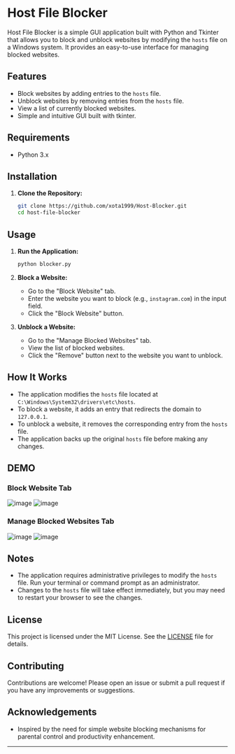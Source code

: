 # Host File Blocker

Host File Blocker is a simple GUI application built with Python and Tkinter that allows you to block and unblock websites by modifying the `hosts` file on a Windows system. It provides an easy-to-use interface for managing blocked websites.

## Features

- Block websites by adding entries to the `hosts` file.
- Unblock websites by removing entries from the `hosts` file.
- View a list of currently blocked websites.
- Simple and intuitive GUI built with tkinter.

## Requirements

- Python 3.x

## Installation

1. **Clone the Repository:**
    ```sh
    git clone https://github.com/xota1999/Host-Blocker.git
    cd host-file-blocker
    ```


## Usage

1. **Run the Application:**
    ```sh
    python blocker.py
    ```

2. **Block a Website:**
    - Go to the "Block Website" tab.
    - Enter the website you want to block (e.g., `instagram.com`) in the input field.
    - Click the "Block Website" button.

3. **Unblock a Website:**
    - Go to the "Manage Blocked Websites" tab.
    - View the list of blocked websites.
    - Click the "Remove" button next to the website you want to unblock.

## How It Works

- The application modifies the `hosts` file located at `C:\Windows\System32\drivers\etc\hosts`.
- To block a website, it adds an entry that redirects the domain to `127.0.0.1`.
- To unblock a website, it removes the corresponding entry from the `hosts` file.
- The application backs up the original `hosts` file before making any changes.

## DEMO

### Block Website Tab
![image](https://github.com/johntaraj/Website-Blocker/assets/134852121/2ad3bbe3-1f61-4830-9d3a-f05f4ba18638)
![image](https://github.com/johntaraj/Website-Blocker/assets/134852121/72d861a2-5af3-4858-bbda-c2656ca0d112)



### Manage Blocked Websites Tab

![image](https://github.com/johntaraj/Website-Blocker/assets/134852121/93a1f2b9-d5d6-4281-a8b9-c69758c0c8e1)
![image](https://github.com/johntaraj/Website-Blocker/assets/134852121/0af8dac3-1ab8-46bb-80f0-33efad2bbb38)


## Notes

- The application requires administrative privileges to modify the `hosts` file. Run your terminal or command prompt as an administrator.
- Changes to the `hosts` file will take effect immediately, but you may need to restart your browser to see the changes.

## License

This project is licensed under the MIT License. See the [LICENSE](LICENSE) file for details.

## Contributing

Contributions are welcome! Please open an issue or submit a pull request if you have any improvements or suggestions.

## Acknowledgements

- Inspired by the need for simple website blocking mechanisms for parental control and productivity enhancement.

---
